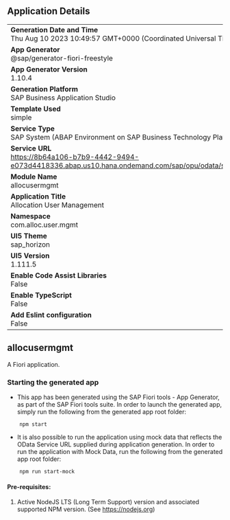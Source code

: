 ## Application Details
|               |
| ------------- |
|**Generation Date and Time**<br>Thu Aug 10 2023 10:49:57 GMT+0000 (Coordinated Universal Time)|
|**App Generator**<br>@sap/generator-fiori-freestyle|
|**App Generator Version**<br>1.10.4|
|**Generation Platform**<br>SAP Business Application Studio|
|**Template Used**<br>simple|
|**Service Type**<br>SAP System (ABAP Environment on SAP Business Technology Platform)|
|**Service URL**<br>https://8b64a106-b7b9-4442-9494-e073d4418336.abap.us10.hana.ondemand.com/sap/opu/odata/sap/ZUST01_USR_MGMT_SRVB
|**Module Name**<br>allocusermgmt|
|**Application Title**<br>Allocation User Management|
|**Namespace**<br>com.alloc.user.mgmt|
|**UI5 Theme**<br>sap_horizon|
|**UI5 Version**<br>1.111.5|
|**Enable Code Assist Libraries**<br>False|
|**Enable TypeScript**<br>False|
|**Add Eslint configuration**<br>False|

## allocusermgmt

A Fiori application.

### Starting the generated app

-   This app has been generated using the SAP Fiori tools - App Generator, as part of the SAP Fiori tools suite.  In order to launch the generated app, simply run the following from the generated app root folder:

```
    npm start
```

- It is also possible to run the application using mock data that reflects the OData Service URL supplied during application generation.  In order to run the application with Mock Data, run the following from the generated app root folder:

```
    npm run start-mock
```

#### Pre-requisites:

1. Active NodeJS LTS (Long Term Support) version and associated supported NPM version.  (See https://nodejs.org)


